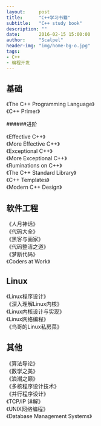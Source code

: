 ```yaml
---
layout:     post
title:      "C++学习书籍"
subtitle:   "C++ study book"
description: ""
date:       2016-02-15 15:00:00
author:     "Scalpel"
header-img: "img/home-bg-o.jpg"
tags:
- C++
- 编程开发
---
```

基础
---
《The C++ Programming Language》  
《C++ Primer》  

######进阶  

《Effective C++》  
《More Effective C++》  
《Exceptional C++》  
《More Exceptional C++》  
《Ruminations on C++》  
《The C++ Standard Library》  
《C++ Templates》  
《Modern C++ Design》  

软件工程  
---
《人月神话》  
《代码大全》  
《黑客与画家》  
《代码整洁之道》  
《梦断代码》  
《Coders at Work》  

Linux
---
《Linux程序设计》  
《深入理解Linux内核》  
《Linux内核设计与实现》  
《Linux网络编程》  
《鸟哥的Linux私房菜》  

其他
---
《算法导论》  
《数学之美》  
《浪潮之巅》  
《多核程序设计技术》  
《并行程序设计》  
《TCP/IP 详解》  
《UNIX网络编程》  
《Database Management Systems》  




